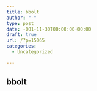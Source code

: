```yaml
---
title: bbolt
author: "-"
type: post
date: -001-11-30T00:00:00+00:00
draft: true
url: /?p=15065
categories:
  - Uncategorized

---
```

## bbolt
